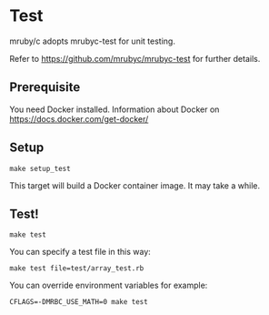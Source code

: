 # Test

mruby/c adopts mrubyc-test for unit testing.

Refer to https://github.com/mrubyc/mrubyc-test for further details.

## Prerequisite

You need Docker installed.
Information about Docker on https://docs.docker.com/get-docker/

## Setup

```
make setup_test
```

This target will build a Docker container image.
It may take a while.

## Test!

```
make test
```

You can specify a test file in this way:
```
make test file=test/array_test.rb
```

You can override environment variables for example:
```
CFLAGS=-DMRBC_USE_MATH=0 make test
```
